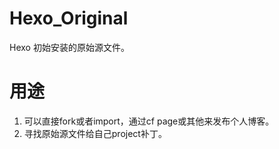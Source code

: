 # Hexo_Original
Hexo 初始安装的原始源文件。

# 用途
1. 可以直接fork或者import，通过cf page或其他来发布个人博客。
2. 寻找原始源文件给自己project补丁。
